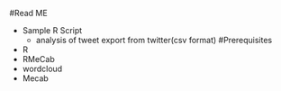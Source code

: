 #Read ME
- Sample R Script
	- analysis of tweet export from twitter(csv format) 
#Prerequisites
- R
 - RMeCab
 - wordcloud
- Mecab
